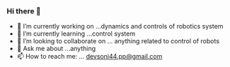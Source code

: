 ### Hi there 👋

- 🔭 I’m currently working on ...dynamics and controls of robotics system
- 🌱 I’m currently learning ...control system
- 👯 I’m looking to collaborate on ... anything related to control of robots 
- 💬 Ask me about ...anything
- 📫 How to reach me: ... devsoni44.pp@gmail.com

<!--
<img align="left" src="https://github.com/aditya-shirwatkar/aditya-shirwatkar/blob/master/me.gif"> 

### Hi there 👋

I'm a senior undergraduate student in the Department of Mechanical Engineering at [Visvesvaraya National Institute of Technology (VNIT), Nagpur](http://vnit.ac.in/), who is an aspiring robotics researcher and wishes to make the world a better place through the advancements in robotics and AI :innocent:

<br>

**More About Me**:

- :rocket: My current research interests lie in developing robust control algorithms for dynamic and agile locomotions of robots in challenging environments.
- 🔭 I’m currently working on developing a full stack reconfigurable robotic system along with controllers for robust navigation of quadrupeds.
- 💬 I am happy to share my experiences in robotics and would like to hear about yours too
- ⚡ Check out some of the projects of our growing community that I'm part of at [**IvLabs**](https://www.ivlabs.in/) 
- 👯 I'm also involved with a team of legged robot enthusiasts at [**Stoch Lab**](https://stochlab.github.io/)  

**Contact Me**:

[![LinkedIn](https://img.shields.io/badge/LinkedIn-blue?style=for-the-badge&logo=Linkedin&logoColor=white)](https://in.linkedin.com/in/aditya-shirwatkar-40a956188)
[![Gmail](https://img.shields.io/badge/Gmail-red?style=for-the-badge&logo=gmail&logoColor=white)](mailto:aditya.s@students.vnit.ac.in)
[![Twitter](https://img.shields.io/badge/Twitter-blue?style=for-the-badge&logo=twitter&logoColor=white)](https://twitter.com/A_Shirwatkar)


![Aditya Shirwatkar's github stats](https://github-readme-stats.vercel.app/api?username=aditya-shirwatkar&show_icons=true)
![Aditya Shirwatkar's github stats](https://github-readme-stats.vercel.app/api/top-langs/?username=aditya-shirwatkar&layout=compact)

-->
